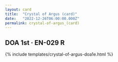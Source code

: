 ```yaml
---
layout: card
title:  "Crystal of Argus (card)"
date:   "2022-12-26T06:00:00.000Z"
permalink: crystal-of-argus_(card)
---
```


## DOA 1st &middot; EN-029 R

{% include templates/crystal-of-argus-doa1e.html %}
